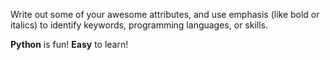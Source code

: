Write out some of your awesome attributes, and use emphasis (like bold or italics) to identify keywords, programming languages, or skills. 


**Python** is fun!
__Easy__ to learn!
